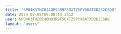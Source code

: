 ```yaml
---
title: "SP04K3THZ024QM93R9F5DXTZSPY98ATXD2E2CSD8"
date: 2024-07-05T06:08:14.351Z
user: SP04K3THZ024QM93R9F5DXTZSPY98ATXD2E2CSD8
layout: "users"
---
```

    